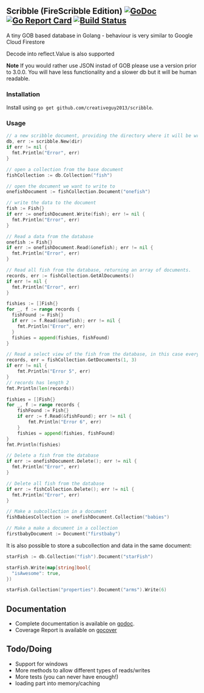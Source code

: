 Scribble (FireScribble Edition) [![GoDoc](https://godoc.org/github.com/boltdb/bolt?status.svg)](http://godoc.org/github.com/creativeguy2013/scribble) [![Go Report Card](https://goreportcard.com/badge/github.com/creativeguy2013/scribble)](https://goreportcard.com/report/github.com/creativeguy2013/scribble) [![Build Status](https://travis-ci.org/CreativeGuy2013/scribble.svg?branch=master)](https://travis-ci.org/CreativeGuy2013/scribble)
--------

A tiny GOB based database in Golang - behaviour is very similar to Google Cloud Firestore

Decode into reflect.Value is also supported

**Note**
If you would rather use JSON instad of GOB please use a version prior to 3.0.0. You will have less functionality and a slower db but it will be human readable.

### Installation

Install using `go get github.com/creativeguy2013/scribble`.

### Usage

```go
// a new scribble document, providing the directory where it will be writing to
db, err := scribble.New(dir)
if err != nil {
  fmt.Println("Error", err)
}

// open a collection from the base document
fishCollection := db.Collection("fish")

// open the document we want to write to
onefishDocument := fishCollection.Document("onefish")

// write the data to the document
fish := Fish{}
if err := onefishDocument.Write(fish); err != nil {
  fmt.Println("Error", err)
}

// Read a data from the database
onefish := Fish{}
if err := onefishDocument.Read(&onefish); err != nil {
  fmt.Println("Error", err)
}

// Read all fish from the database, returning an array of documents.
records, err := fishCollection.GetAlDocuments()
if err != nil {
  fmt.Println("Error", err)
}

fishies := []Fish{}
for _, f := range records {
  fishFound := Fish{}
  if err := f.Read(&onefish); err != nil {
    fmt.Println("Error", err)
  }
  fishies = append(fishies, fishFound)
}

// Read a select view of the fish from the database, in this case everything from index 1 to 3
records, err = fishCollection.GetDocuments(1, 3)
if err != nil {
	fmt.Println("Error 5", err)
}
// records has length 2
fmt.Println(len(records))

fishies = []Fish{}
for _, f := range records {
	fishFound := Fish{}
	if err := f.Read(&fishFound); err != nil {
		fmt.Println("Error 6", err)
	}
	fishies = append(fishies, fishFound)
}
fmt.Println(fishies)

// Delete a fish from the database
if err := onefishDocument.Delete(); err != nil {
  fmt.Println("Error", err)
}

// Delete all fish from the database
if err := fishCollection.Delete(); err != nil {
  fmt.Println("Error", err)
}

// Make a subcollection in a document
fishBabiesCollection := onefishDocument.Collection("babies")

// Make a make a document in a collection
firstbabyDocument := Document("firstbaby")

```

It is also possible to store a subcollection and data in the same document:

```go
starFish := db.Collection("fish").Document("starFish")

starFish.Write(map[string]bool{
  "isAwesome": true,
})

starFish.Collection("properties").Document("arms").Write(6)
```


## Documentation
- Complete documentation is available on [godoc](http://godoc.org/github.com/creativeguy2013/scribble).
- Coverage Report is available on [gocover](https://gocover.io/github.com/creativeguy2013/scribble)

## Todo/Doing
- Support for windows
- More methods to allow different types of reads/writes
- More tests (you can never have enough!)
- loading part into memory/caching